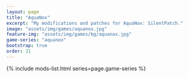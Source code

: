```yaml
---
layout: page
title: "AquaNox"
excerpt: "My modifications and patches for AquaNox: SilentPatch."
image: "assets/img/games/aquanox.jpg"
feature-img: "assets/img/games/bg/aquanox.jpg"
game-series: "aquanox"
bootstrap: true
order: 21
---
```


{% include mods-list.html series=page.game-series %}